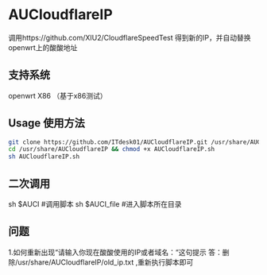 # AUCloudflareIP
调用https://github.com/XIU2/CloudflareSpeedTest 得到新的IP，并自动替换openwrt上的酸酸地址


## 支持系统
openwrt X86 （基于x86测试）

## Usage 使用方法
```sh
git clone https://github.com/ITdesk01/AUCloudflareIP.git /usr/share/AUCloudflareIP
cd /usr/share/AUCloudflareIP && chmod +x AUCloudflareIP.sh
sh AUCloudflareIP.sh
```

## 二次调用

sh $AUCI        #调用脚本
sh $AUCI_file   #进入脚本所在目录


## 问题
1.如何重新出现“请输入你现在酸酸使用的IP或者域名：“这句提示
答：删除/usr/share/AUCloudflareIP/old_ip.txt ,重新执行脚本即可



